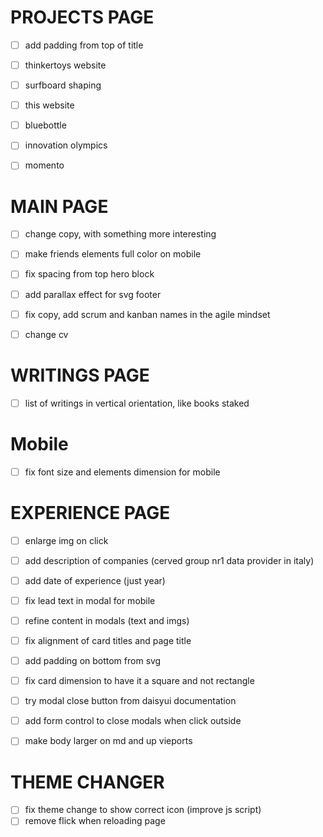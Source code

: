 # PROJECTS PAGE
- [ ] add padding from top of title
- [ ] thinkertoys website
- [ ] surfboard shaping
- [ ] this website
- [ ] bluebottle
- [ ] innovation olympics
- [ ] momento


# MAIN PAGE
- [ ] change copy, with something more interesting
- [ ] make friends elements full color on mobile
- [ ] fix spacing from top hero block
- [ ] add parallax effect for svg footer
- [ ] fix copy, add scrum and kanban names in the agile mindset
- [ ] change cv


# WRITINGS PAGE
- [ ] list of writings in vertical orientation, like books staked


# Mobile
- [ ] fix font size and elements dimension for mobile



# EXPERIENCE PAGE
- [ ] enlarge img on click
- [ ] add description of companies (cerved group nr1 data provider in italy)
- [ ] add date of experience (just year)
- [ ] fix lead text in modal for mobile
- [ ] refine content in modals (text and imgs)
- [ ] fix alignment of card titles and page title
- [ ] add padding on bottom from svg
- [ ] fix card dimension to have it a square and not rectangle
- [ ] try modal close button from daisyui documentation
- [ ] add form control to close modals when click outside
- [ ] make body larger on md and up vieports


# THEME CHANGER
- [ ] fix theme change to show correct icon (improve js script)
- [ ] remove flick when reloading page
